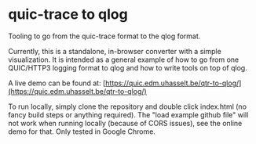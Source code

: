 # quic-trace to qlog
Tooling to go from the quic-trace format to the qlog format.

Currently, this is a standalone, in-browser converter with a simple visualization.
It is intended as a general example of how to go from one QUIC/HTTP3 logging format to qlog and how to write tools on top of qlog. 

A live demo can be found at: [https://quic.edm.uhasselt.be/qtr-to-qlog/](https://quic.edm.uhasselt.be/qtr-to-qlog/)

To run locally, simply clone the repository and double click index.html (no fancy build steps or anything required).
The "load example github file" will not work when running locally (because of CORS issues), see the online demo for that.
Only tested in Google Chrome. 
